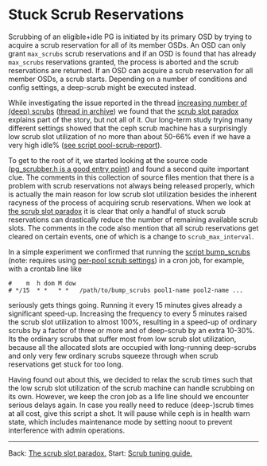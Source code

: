 # Stuck Scrub Reservations

Scrubbing of an eligible+idle PG is initiated by its primary OSD by trying to acquire a scrub reservation for all of its member OSDs. An OSD can only grant `max_scrubs` scrub reservations and if an OSD is found that has already `max_scrubs` reservations granted, the process is aborted and the scrub reservations are returned. If an OSD can acquire a scrub reservation for all member OSDs, a scrub starts. Depending on a number of conditions and config settings, a deep-scrub might be executed instead.

While investigating the issue reported in the thread [increasing number of (deep) scrubs](https://lists.ceph.io/hyperkitty/list/ceph-users@ceph.io/thread/NHOHZLVQ3CKM7P7XJWGVXZUXY24ZE7RK) ([thread in archive](https://www.spinics.net/lists/ceph-users/msg75292.html)) we found that the [scrub slot paradox](ScrubSlotParadox.md) explains part of the story, but not all of it. Our long-term study trying many different settings showed that the ceph scrub machine has a surprisingly low scrub slot utilization of no more than about 50-66% even if we have a very high idle% ([see script pool-scrub-report](../scripts/pool-scrub-report)).

To get to the root of it, we started looking at the source code ([pg_scrubber.h is a good entry point](https://github.com/ceph/ceph/blob/main/src/osd/scrubber/pg_scrubber.h)) and found a second quite important clue. The comments in this collection of source files mention that there is a problem with scrub reservations not always being released properly, which is actually the main reason for low scrub slot utilization besides the inherent racyness of the process of acquiring scrub reservations. When we look at [the scrub slot paradox](ScrubSlotParadox.md) it is clear that only a handful of stuck scrub reservations can drastically reduce the number of remaining available scrub slots. The comments in the code also mention that all scrub reservations get cleared on certain events, one of which is a change to `scrub_max_interval`.

In a simple experiment we confirmed that running the [script bump_scrubs](../scripts/bump_scrubs) (note: requires using [per-pool scrub settings](RecommendationsForScrub.md#why-use-pool-settings-for-scrub-instead-of-osd-settings)) in a cron job, for example, with a crontab line like

    #    m  h dom M dow
    # */15  * *   * *   /path/to/bump_scrubs pool1-name pool2-name ...

seriously gets things going. Running it every 15 minutes gives already a significant speed-up. Increasing the frequency to every 5 minutes raised the scrub slot utilization to almost 100%, resulting in a speed-up of ordinary scrubs by a factor of three or more and of deep-scrub by an extra 10-30%. Its the ordinary scrubs that suffer most from low scrub slot utilization, because all the allocated slots are occupied with long-running deep-scrubs and only very few ordinary scrubs squeeze through when scrub reservations get stuck for too long.

Having found out about this, we decided to relax the scrub times such that the low scrub slot utilization of the scrub machine can handle scrubbing on its own. However, we keep the cron job as a life line should we encounter serious delays again. In case you really need to reduce (deep-)scrub times at all cost, give this script a shot. It will pause while ceph is in health warn state, which includes maintenance mode by setting noout to prevent interference with admin operations.

---
Back: [The scrub slot paradox.](ScrubSlotParadox.md)
Start: [Scrub tuning guide.](TuningScrub.md)